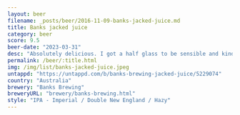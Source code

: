 ```yaml
---
layout: beer
filename: _posts/beer/2016-11-09-banks-jacked-juice.md
title: Banks jacked juice
category: beer
score: 9.5
beer-date: "2023-03-31"
desc: "Absolutely delicious. I got a half glass to be sensible and kind of regretted it. So full of fruit"
permalink: /beer/:title.html
img: /img/list/banks-jacked-juice.jpeg
untappd: "https://untappd.com/b/banks-brewing-jacked-juice/5229074"
country: "Australia"
brewery: "Banks Brewing"
breweryURL: "brewery/banks-brewing.html"
style: "IPA - Imperial / Double New England / Hazy"
---
```

